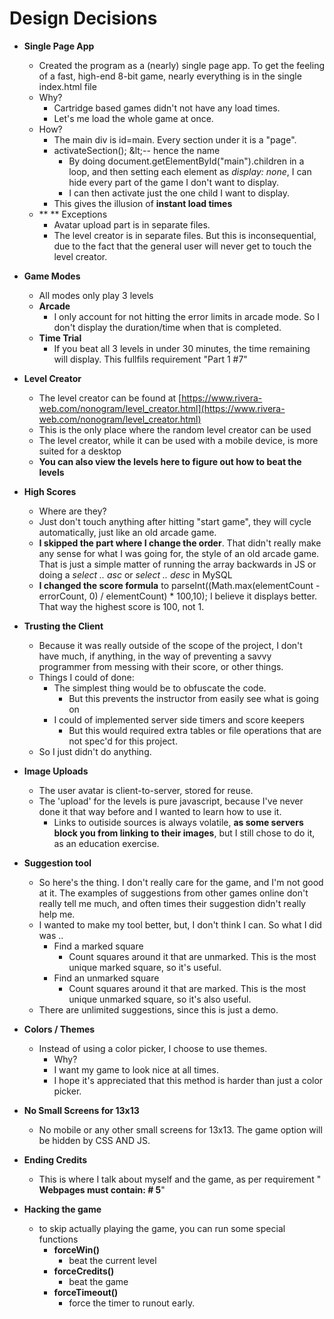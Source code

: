 # Design Decisions

-   **Single Page App**
    -   Created the program as a (nearly) single page app. To get the feeling of a fast, high-end 8-bit game, nearly everything is in the single index.html file
    -   Why?
        -   Cartridge based games didn&#39;t not have any load times.
        -   Let&#39;s me load the whole game at once.
    -   How?
        -   The main div is id=main. Every section under it is a &quot;page&quot;.
        -   activateSection(); \&lt;-- hence the name
            -   By doing document.getElementById(&quot;main&quot;).children in a loop, and then setting each element as _display: none_, I can hide every part of the game I don&#39;t want to display.
            -   I can then activate just the one child I want to display.
        -   This gives the illusion of **instant load times**
    -   \*\* \*\* Exceptions
        -   Avatar upload part is in separate files.
        -   The level creator is in separate files. But this is inconsequential, due to the fact that the general user will never get to touch the level creator.
-   **Game Modes**
    -   All modes only play 3 levels
    -   **Arcade**
        -   I only account for not hitting the error limits in arcade mode. So I don&#39;t display the duration/time when that is completed.
    -   **Time Trial**
        -   If you beat all 3 levels in under 30 minutes, the time remaining will display. This fullfils requirement &quot;Part 1 #7&quot;
-   **Level Creator**

    -   The level creator can be found at [https://www.rivera-web.com/nonogram/level_creator.html](https://www.rivera-web.com/nonogram/level_creator.html)
    -   This is the only place where the random level creator can be used
    -   The level creator, while it can be used with a mobile device, is more suited for a desktop
    -   **You can also view the levels here to figure out how to beat the levels**

-   **High Scores**
    -   Where are they?
    -   Just don&#39;t touch anything after hitting &quot;start game&quot;, they will cycle automatically, just like an old arcade game.
    -   **I skipped the part where I change the order**. That didn&#39;t really make any sense for what I was going for, the style of an old arcade game. That is just a simple matter of running the array backwards in JS or doing a _select .. asc_ or _select .. desc_ in MySQL
    -   **I changed the score formula** to parseInt((Math.max(elementCount - errorCount, 0) / elementCount) \* 100,10); I believe it displays better. That way the highest score is 100, not 1.
-   **Trusting the Client**
    -   Because it was really outside of the scope of the project, I don&#39;t have much, if anything, in the way of preventing a savvy programmer from messing with their score, or other things.
    -   Things I could of done:
        -   The simplest thing would be to obfuscate the code.
            -   But this prevents the instructor from easily see what is going on
        -   I could of implemented server side timers and score keepers
            -   But this would required extra tables or file operations that are not spec&#39;d for this project.
    -   So I just didn&#39;t do anything.
-   **Image Uploads**

    -   The user avatar is client-to-server, stored for reuse.
    -   The &#39;upload&#39; for the levels is pure javascript, because I&#39;ve never done it that way before and I wanted to learn how to use it.
        -   Links to outiside sources is always volatile, **as some servers block you from linking to their images**, but I still chose to do it, as an education exercise.

-   **Suggestion tool**
    -   So here&#39;s the thing. I don&#39;t really care for the game, and I&#39;m not good at it. The examples of suggestions from other games online don&#39;t really tell me much, and often times their suggestion didn&#39;t really help me.
    -   I wanted to make my tool better, but, I don&#39;t think I can. So what I did was ..
        -   Find a marked square
            -   Count squares around it that are unmarked. This is the most unique marked square, so it&#39;s useful.
        -   Find an unmarked square
            -   Count squares around it that are marked. This is the most unique unmarked square, so it&#39;s also useful.
    -   There are unlimited suggestions, since this is just a demo.
-   **Colors / Themes**
    -   Instead of using a color picker, I choose to use themes.
        -   Why?
        -   I want my game to look nice at all times.
        -   I hope it&#39;s appreciated that this method is harder than just a color picker.
-   **No Small Screens for 13x13**
    -   No mobile or any other small screens for 13x13. The game option will be hidden by CSS AND JS.
-   **Ending Credits**
    -   This is where I talk about myself and the game, as per requirement &quot; **Webpages must contain: # 5**&quot;
-   **Hacking the game**
    -   to skip actually playing the game, you can run some special functions
        -   **forceWin()**
            -   beat the current level
        -   **forceCredits()**
            -   beat the game
        -   **forceTimeout()**
            -   force the timer to runout early.
